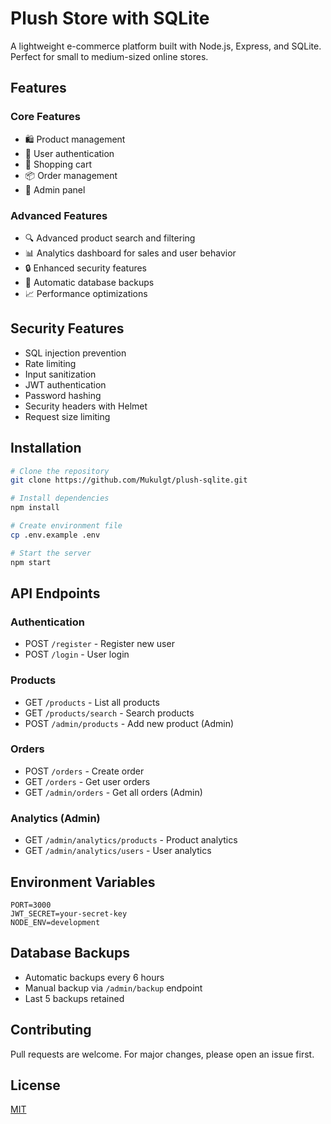 # Plush Store with SQLite

A lightweight e-commerce platform built with Node.js, Express, and SQLite. Perfect for small to medium-sized online stores.

## Features

### Core Features
- 🛍️ Product management
- 👤 User authentication
- 🛒 Shopping cart
- 📦 Order management
- 🔐 Admin panel

### Advanced Features
- 🔍 Advanced product search and filtering
- 📊 Analytics dashboard for sales and user behavior
- 🔒 Enhanced security features
- 💾 Automatic database backups
- 📈 Performance optimizations

## Security Features
- SQL injection prevention
- Rate limiting
- Input sanitization
- JWT authentication
- Password hashing
- Security headers with Helmet
- Request size limiting

## Installation

```bash
# Clone the repository
git clone https://github.com/Mukulgt/plush-sqlite.git

# Install dependencies
npm install

# Create environment file
cp .env.example .env

# Start the server
npm start
```

## API Endpoints

### Authentication
- POST `/register` - Register new user
- POST `/login` - User login

### Products
- GET `/products` - List all products
- GET `/products/search` - Search products
- POST `/admin/products` - Add new product (Admin)

### Orders
- POST `/orders` - Create order
- GET `/orders` - Get user orders
- GET `/admin/orders` - Get all orders (Admin)

### Analytics (Admin)
- GET `/admin/analytics/products` - Product analytics
- GET `/admin/analytics/users` - User analytics

## Environment Variables

```env
PORT=3000
JWT_SECRET=your-secret-key
NODE_ENV=development
```

## Database Backups
- Automatic backups every 6 hours
- Manual backup via `/admin/backup` endpoint
- Last 5 backups retained

## Contributing
Pull requests are welcome. For major changes, please open an issue first.

## License
[MIT](https://choosealicense.com/licenses/mit/)
